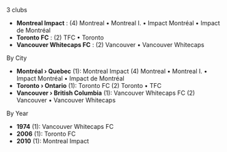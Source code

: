 3 clubs

- **Montreal Impact** : (4) Montreal • Montreal I. • Impact Montréal • Impact de Montréal
- **Toronto FC** : (2) TFC • Toronto
- **Vancouver Whitecaps FC** : (2) Vancouver • Vancouver Whitecaps




By City

- **Montréal › Quebec** (1): Montreal Impact  (4) Montreal • Montreal I. • Impact Montréal • Impact de Montréal
- **Toronto › Ontario** (1): Toronto FC  (2) Toronto • TFC
- **Vancouver › British Columbia** (1): Vancouver Whitecaps FC  (2) Vancouver • Vancouver Whitecaps




By Year

- **1974** (1):   Vancouver Whitecaps FC
- **2006** (1):   Toronto FC
- **2010** (1):   Montreal Impact


